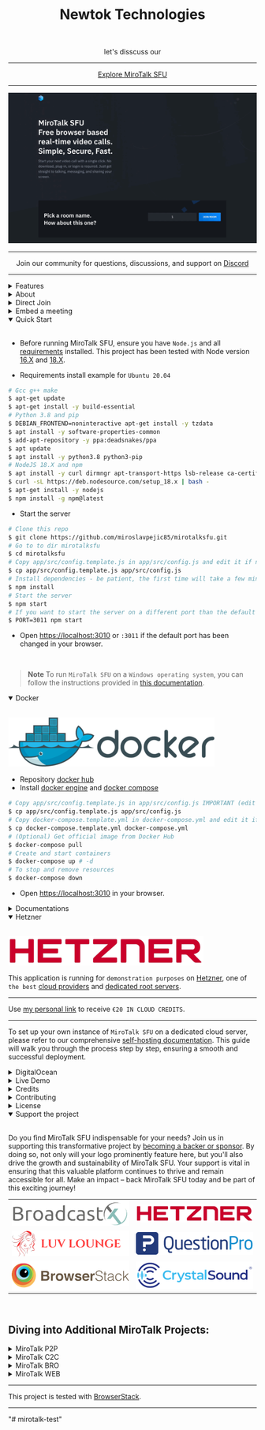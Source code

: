 <h1 align="center">Newtok Technologies</h1>

<br />

<p align="center">let's disscuss our </p>

<hr />

<p align="center">
    <a href="https://sfu.mirotalk.com/">Explore MiroTalk SFU</a>
</p>

<hr />

<p align="center">
    <a href="https://sfu.mirotalk.com/">
        <img src="public/images/mirotalksfu-header.gif">
    </a>
</p>

<hr />

<p align="center">
    Join our community for questions, discussions, and support on <a href="https://discord.gg/rgGYfeYW3N">Discord</a>
</p>

<hr />

<details>
<summary>Features</summary>

<br/>

-   Is `100% Free` - `Open Source (AGPLv3)` - `Self Hosted` and [PWA](https://en.wikipedia.org/wiki/Progressive_web_application)!
-   Unlimited conference rooms with no time limitations.
-   Translated into 133 languages.
-   Host protection to prevent unauthorized access.
-   Room password protection.
-   Compatible with desktop and mobile devices.
-   Optimized mobile room URL sharing.
-   Webcam streaming with front and rear camera support for mobile devices.
-   Crystal-clear audio streaming with speaking detection and volume indicators.
-   Screen sharing for presentations.
-   File sharing with drag-and-drop support.
-   Choose your audio input, output, and video source.
-   Supports video quality up to 4K.
-   Supports advance Picture-in-Picture (PiP) offering a more streamlined and flexible viewing experience.
-   Record your screen, audio, and video.
-   Snapshot video frames and save them as PNG images.
-   Chat with an Emoji Picker for expressing feelings, private messages, Markdown support, and conversation saving.
-   ChatGPT (powered by OpenAI) for answering questions, providing information, and connecting users to relevant resources.
-   Speech recognition, execute the app features simply with your voice.
-   Push-to-talk functionality, similar to a walkie-talkie.
-   Advanced collaborative whiteboard for teachers.
-   Real-time sharing of YouTube embed videos, video files (MP4, WebM, OGG), and audio files (MP3).
-   Full-screen mode with one-click video element zooming and pin/unpin.
-   Customizable UI themes.
-   Right-click options on video elements for additional controls.
-   Supports [REST API](app/api/README.md) (Application Programming Interface).
-   Integration with [Slack](https://api.slack.com/apps/) for enhanced communication.
-   Utilizes [Sentry](https://sentry.io/) for error reporting.
-   And much more...

</details>

<details>
<summary>About</summary>

<br>

-   [Presentation](https://www.canva.com/design/DAE693uLOIU/view)
-   [Video Overview](https://www.youtube.com/watch?v=_IVn2aINYww)

</details>

<details>
<summary>Direct Join</summary>

<br/>

-   You can `directly join a room` by using link like:
-   https://sfu.mirotalk.com/join?room=test&password=0&name=mirotalksfu&audio=0&video=0&screen=0&notify=0

    | Params   | Type           | Description     |
    | -------- | -------------- | --------------- |
    | room     | string         | Room Id         |
    | password | string/boolean | Room password   |
    | name     | string         | User name       |
    | audio    | boolean        | Audio stream    |
    | video    | boolean        | Video stream    |
    | screen   | boolean        | Screen stream   |
    | notify   | boolean        | Welcome message |

> **Note**
>
> When [host protection is enabled](https://github.com/miroslavpejic85/mirotalksfu/commit/ab21686e9ad4b75e14c3ee020141d61b33111dde#commitcomment-62398736) the host needs to provide a valid username and password as specified in the `app/src/config.js`.
>
> After host authentication, participants can join the room using any of the following URL formats:
>
> -   https://sfu.mirotalk.com/join/test (URL path)
> -   https://sfu.mirotalk.com/join/?room=test&password=0&name=mirotalksfu&audio=0&video=0&screen=0&notify=0 (URL with query parameters for direct join)

</details>

<details>
<summary>Embed a meeting</summary>

<br/>

To embed a meeting in `your service or app` using an iframe, use the following code:

```html
<iframe
    allow="camera; microphone; display-capture; fullscreen; clipboard-read; clipboard-write; autoplay"
    src="https://sfu.mirotalk.com/newroom"
    style="height: 100vh; width: 100vw; border: 0px;"
></iframe>
```

</details>

<details open>
<summary>Quick Start</summary>

<br/>

-   Before running MiroTalk SFU, ensure you have `Node.js` and all [requirements](https://mediasoup.org/documentation/v3/mediasoup/installation/#requirements) installed. This project has been tested with Node version [16.X](https://nodejs.org/en/blog/release/v16.15.1/) and [18.X](https://nodejs.org/en/download).

-   Requirements install example for `Ubuntu 20.04`

```bash
# Gcc g++ make
$ apt-get update
$ apt-get install -y build-essential
# Python 3.8 and pip
$ DEBIAN_FRONTEND=noninteractive apt-get install -y tzdata
$ apt install -y software-properties-common
$ add-apt-repository -y ppa:deadsnakes/ppa
$ apt update
$ apt install -y python3.8 python3-pip
# NodeJS 18.X and npm
$ apt install -y curl dirmngr apt-transport-https lsb-release ca-certificates
$ curl -sL https://deb.nodesource.com/setup_18.x | bash -
$ apt-get install -y nodejs
$ npm install -g npm@latest
```

-   Start the server

```bash
# Clone this repo
$ git clone https://github.com/miroslavpejic85/mirotalksfu.git
# Go to to dir mirotalksfu
$ cd mirotalksfu
# Copy app/src/config.template.js in app/src/config.js and edit it if needed
$ cp app/src/config.template.js app/src/config.js
# Install dependencies - be patient, the first time will take a few minutes, in the meantime have a good coffee ;)
$ npm install
# Start the server
$ npm start
# If you want to start the server on a different port than the default use an env var
$ PORT=3011 npm start
```

-   Open [https://localhost:3010](https://localhost:3010) or `:3011` if the default port has been changed in your browser.

<br/>

> **Note**
> To run `MiroTalk SFU` on a `Windows operating system`, you can follow the instructions provided in [this documentation](https://github.com/miroslavpejic85/mirotalksfu/issues/99#issuecomment-1586073853).

</details>

<details open>
<summary>Docker</summary>

<br/>

![docker](public/images/docker.png)

-   Repository [docker hub](https://hub.docker.com/r/mirotalk/sfu)
-   Install [docker engine](https://docs.docker.com/engine/install/) and [docker compose](https://docs.docker.com/compose/install/)

```bash
# Copy app/src/config.template.js in app/src/config.js IMPORTANT (edit it according to your needs)
$ cp app/src/config.template.js app/src/config.js
# Copy docker-compose.template.yml in docker-compose.yml and edit it if needed
$ cp docker-compose.template.yml docker-compose.yml
# (Optional) Get official image from Docker Hub
$ docker-compose pull
# Create and start containers
$ docker-compose up # -d
# To stop and remove resources
$ docker-compose down
```

-   Open [https://localhost:3010](https://localhost:3010) in your browser.

</details>

<details>
<summary>Documentations</summary>

<br>

-   `Ngrok/HTTPS:` You can start a video conference directly from your local PC and make it accessible from any device outside your network by following [these instructions](docs/ngrok.md), or expose it directly on [HTTPS](app/ssl/README.md).

-   `Self-hosting:` For `self-hosting MiroTalk SFU` on your own dedicated server, please refer to [this comprehensive guide](docs/self-hosting.md). It will provide you with all the necessary instructions to get your MiroTalk SFU instance up and running smoothly.

-   `Rest API:` The [API documentation](https://docs.mirotalk.com/mirotalk-sfu/api/) uses [swagger](https://swagger.io/) at https://localhost:3010/api/v1/docs or check it on live [here](https://sfu.mirotalk.com/api/v1/docs).

    ```bash
    # The response will give you a entrypoint / Room URL for your meeting.
    $ curl -X POST "http://localhost:3010/api/v1/meeting" -H "authorization: mirotalksfu_default_secret" -H "Content-Type: application/json"
    $ curl -X POST "https://sfu.mirotalk.com/api/v1/meeting" -H "authorization: mirotalksfu_default_secret" -H "Content-Type: application/json"
    # The response will give you a entrypoint / URL for the direct join to the meeting.
    $ curl -X POST "http://localhost:3010/api/v1/join" -H "authorization: mirotalksfu_default_secret" -H "Content-Type: application/json" --data '{"room":"test","password":"false","name":"mirotalksfu","audio":"false","video":"false","screen":"false","notify":"false"}'
    $ curl -X POST "https://sfu.mirotalk.com/api/v1/join" -H "authorization: mirotalksfu_default_secret" -H "Content-Type: application/json" --data '{"room":"test","password":"false","name":"mirotalksfu","audio":"false","video":"false","screen":"false","notify":"false"}'
    ```

</details>

<details open>
<summary>Hetzner</summary>

<br/>

[![Hetzner](public/sponsors/Hetzner.png)](https://hetzner.cloud/?ref=XdRifCzCK3bn)

This application is running for `demonstration purposes` on [Hetzner](https://www.hetzner.com/), one of `the best` [cloud providers](https://www.hetzner.com/cloud) and [dedicated root servers](https://www.hetzner.com/dedicated-rootserver).

---

Use [my personal link](https://hetzner.cloud/?ref=XdRifCzCK3bn) to receive `€⁠20 IN CLOUD CREDITS`.

---

To set up your own instance of `MiroTalk SFU` on a dedicated cloud server, please refer to our comprehensive [self-hosting documentation](https://docs.mirotalk.com/mirotalk-sfu/self-hosting/). This guide will walk you through the process step by step, ensuring a smooth and successful deployment.

</details>

<details>
<summary>DigitalOcean</summary>

<br/>

[![DigitalOcean Referral Badge](https://web-platforms.sfo2.cdn.digitaloceanspaces.com/WWW/Badge%201.svg)](https://www.digitalocean.com/?refcode=1070207afbb1&utm_campaign=Referral_Invite&utm_medium=Referral_Program&utm_source=badge)

For personal use, you can start with a single $5 a month cloud server and scale up as needed. You can use [this link](https://m.do.co/c/1070207afbb1) to get a `$100 credit for the first 60 days`.

</details>

<details>
<summary>Live Demo</summary>

<br/>

<a target="_blank" href="https://hetzner.cloud/?ref=XdRifCzCK3bn"><img src="public/sponsors/Hetzner.png" style="width: 220px;"></a>

https://sfu.mirotalk.com

[![mirotalksfu-qr](public/images/mirotalksfu-qr.png)](https://sfu.mirotalk.com/)

</details>

<details>
<summary>Credits</summary>

<br/>

-   [Davide Pacilio](https://cruip.com/demos/solid/) (html template)
-   [Dirk Vanbeveren](https://github.com/Dirvann) (sfu logic)
-   [Mediasoup](https://mediasoup.org) (sfu server)

</details>

<details>
<summary>Contributing</summary>

<br/>

-   Contributions are welcome and greatly appreciated!
-   Just run before `npm run lint`

</details>

<details>
<summary>License</summary>

<br/>

[![AGPLv3](public/images/AGPLv3.png)](LICENSE)

MiroTalk SFU is free and open-source under the terms of AGPLv3 (GNU Affero General Public License v3.0). Please `respect the license conditions`, In particular `modifications need to be free as well and made available to the public`. Get a quick overview of the license at [Choose an open source license](https://choosealicense.com/licenses/agpl-3.0/).

To obtain a [MiroTalk SFU license](https://docs.mirotalk.com/license/licensing-options/) with terms different from the AGPLv3, you can conveniently make your [purchase on CodeCanyon](https://codecanyon.net/item/mirotalk-sfu-webrtc-realtime-video-conferences/40769970). This allows you to tailor the licensing conditions to better suit your specific requirements.

</details>

<details open>
<summary>Support the project</summary>

<br/>

Do you find MiroTalk SFU indispensable for your needs? Join us in supporting this transformative project by [becoming a backer or sponsor](https://github.com/sponsors/miroslavpejic85). By doing so, not only will your logo prominently feature here, but you'll also drive the growth and sustainability of MiroTalk SFU. Your support is vital in ensuring that this valuable platform continues to thrive and remain accessible for all. Make an impact – back MiroTalk SFU today and be part of this exciting journey!

|                                                                                   |                                                                                    |
| --------------------------------------------------------------------------------- | ---------------------------------------------------------------------------------- |
| [![BroadcastX](public/sponsors/BroadcastX.png)](https://broadcastx.de/)           | [![Hetzner](public/sponsors/Hetzner.png)](https://hetzner.cloud/?ref=XdRifCzCK3bn) |
| [![LuvLounge](public/sponsors/LuvLounge.png)](https://luvlounge.ca)               | [![QuestionPro](public/sponsors/QuestionPro.png)](https://www.questionpro.com)     |
| [![BrowserStack](public/sponsors/BrowserStack.png)](https://www.browserstack.com) | [![CrystalSound](public/sponsors/CrystalSound.png)](https://crystalsound.ai)       |

</details>

<br/>

## Diving into Additional MiroTalk Projects:

<details>
<summary>MiroTalk P2P</summary>

<br/>

Try also [MiroTalk P2P](https://github.com/miroslavpejic85/mirotalk) `peer to peer` real-time video conferences, optimized for small groups. `Unlimited time, unlimited concurrent rooms` each having 5-8 participants.

</details>

<details>
<summary>MiroTalk C2C</summary>

<br>

Try also [MiroTalk C2C](https://github.com/miroslavpejic85/mirotalkc2c) `peer to peer` real-time video conferences, optimized for cam 2 cam. `Unlimited time, unlimited concurrent rooms` each having 2 participants.

</details>

<details>
<summary>MiroTalk BRO</summary>

<br>

Try also [MiroTalk BRO](https://github.com/miroslavpejic85/mirotalkbro) `Live broadcast` (peer to peer) live video, audio and screen stream to all connected users (viewers). `Unlimited time, unlimited concurrent rooms` each having a broadcast and many viewers.

</details>

<details>
<summary>MiroTalk WEB</summary>

<br>

Try also [MiroTalk WEB](https://github.com/miroslavpejic85/mirotalkwebrtc) a platform that allows for the management of an `unlimited number of users`. Each user must register with their email, username, and password, after which they gain access to their `personal dashboard`. Within the dashboard, users can `manage their rooms and schedule meetings` using the desired version of MiroTalk on a specified date and time. Invitations to these meetings can be sent via email, shared through the web browser, or sent via SMS.

</details>

---

This project is tested with [BrowserStack](https://www.browserstack.com).

---
"# mirotalk-test" 
